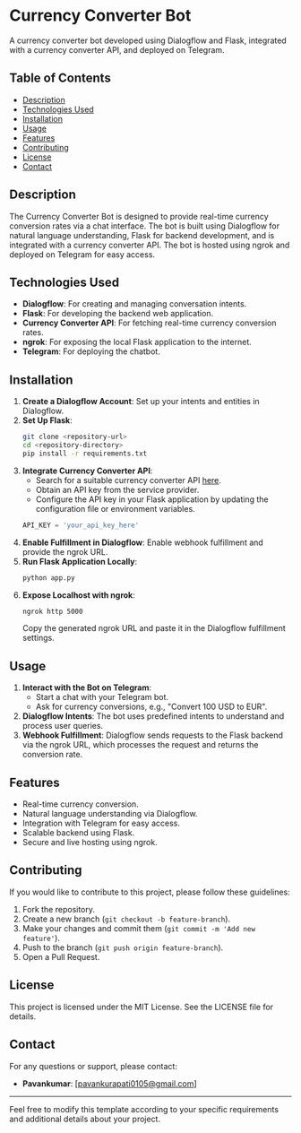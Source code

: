 # Currency Converter Bot

A currency converter bot developed using Dialogflow and Flask, integrated with a currency converter API, and deployed on Telegram.

## Table of Contents
- [Description](#description)
- [Technologies Used](#technologies-used)
- [Installation](#installation)
- [Usage](#usage)
- [Features](#features)
- [Contributing](#contributing)
- [License](#license)
- [Contact](#contact)

## Description
The Currency Converter Bot is designed to provide real-time currency conversion rates via a chat interface. The bot is built using Dialogflow for natural language understanding, Flask for backend development, and is integrated with a currency converter API. The bot is hosted using ngrok and deployed on Telegram for easy access.

## Technologies Used
- **Dialogflow**: For creating and managing conversation intents.
- **Flask**: For developing the backend web application.
- **Currency Converter API**: For fetching real-time currency conversion rates.
- **ngrok**: For exposing the local Flask application to the internet.
- **Telegram**: For deploying the chatbot.

## Installation
1. **Create a Dialogflow Account**: Set up your intents and entities in Dialogflow.
2. **Set Up Flask**:
    ```bash
    git clone <repository-url>
    cd <repository-directory>
    pip install -r requirements.txt
    ```
3. **Integrate Currency Converter API**:
    - Search for a suitable currency converter API [here](https://www.currencyconverterapi.com/docs).
    - Obtain an API key from the service provider.
    - Configure the API key in your Flask application by updating the configuration file or environment variables.
    ```python
    API_KEY = 'your_api_key_here'
    ```
4. **Enable Fulfillment in Dialogflow**: Enable webhook fulfillment and provide the ngrok URL.
5. **Run Flask Application Locally**:
    ```bash
    python app.py
    ```
6. **Expose Localhost with ngrok**:
    ```bash
    ngrok http 5000
    ```
   Copy the generated ngrok URL and paste it in the Dialogflow fulfillment settings.

## Usage
1. **Interact with the Bot on Telegram**: 
    - Start a chat with your Telegram bot.
    - Ask for currency conversions, e.g., "Convert 100 USD to EUR".
2. **Dialogflow Intents**: The bot uses predefined intents to understand and process user queries.
3. **Webhook Fulfillment**: Dialogflow sends requests to the Flask backend via the ngrok URL, which processes the request and returns the conversion rate.

## Features
- Real-time currency conversion.
- Natural language understanding via Dialogflow.
- Integration with Telegram for easy access.
- Scalable backend using Flask.
- Secure and live hosting using ngrok.

## Contributing
If you would like to contribute to this project, please follow these guidelines:
1. Fork the repository.
2. Create a new branch (`git checkout -b feature-branch`).
3. Make your changes and commit them (`git commit -m 'Add new feature'`).
4. Push to the branch (`git push origin feature-branch`).
5. Open a Pull Request.

## License
This project is licensed under the MIT License. See the LICENSE file for details.

## Contact
For any questions or support, please contact:
- **Pavankumar**: [pavankurapati0105@gmail.com]

---

Feel free to modify this template according to your specific requirements and additional details about your project.
